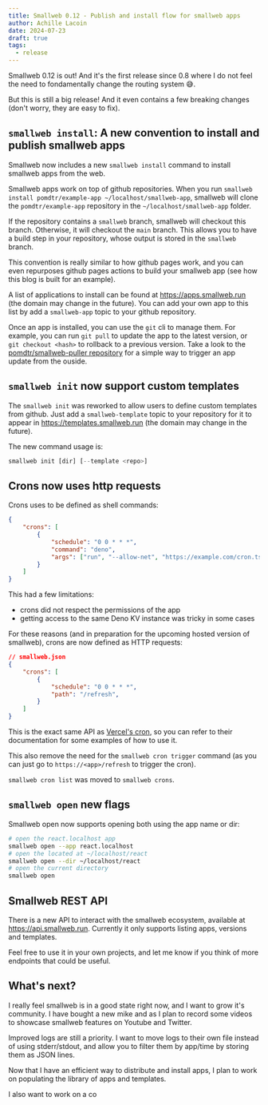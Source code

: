 ```yaml
---
title: Smallweb 0.12 - Publish and install flow for smallweb apps
author: Achille Lacoin
date: 2024-07-23
draft: true
tags:
  - release
---
```


Smallweb 0.12 is out! And it's the first release since 0.8 where I do not feel the need to fondamentally change the routing system 😅.

But this is still a big release! And it even contains a few breaking changes (don't worry, they are easy to fix).

## `smallweb install`: A new convention to install and publish smallweb apps

Smallweb now includes a new `smallweb install` command to install smallweb apps from the web.

Smallweb apps work on top of github repositories. When you run `smallweb install pomdtr/example-app ~/localhost/smallweb-app`, smallweb will clone the `pomdtr/example-app` repository in the `~/localhost/smallweb-app` folder.

<!-- more -->

If the repository contains a `smallweb` branch, smallweb will checkout this branch. Otherwise, it will checkout the `main` branch. This allows you to have a build step in your repository, whose output is stored in the `smallweb` branch.

This convention is really similar to how github pages work, and you can even repurposes github pages actions to build your smallweb app (see how this blog is built for an example).

A list of applications to install can be found at <https://apps.smallweb.run> (the domain may change in the future). You can add your own app to this list by add a `smallweb-app` topic to your github repository.

Once an app is installed, you can use the `git` cli to manage them. For example, you can run `git pull` to update the app to the latest version, or `git checkout <hash>` to rollback to a previous version. Take a look to the [pomdtr/smallweb-puller repository](https://github.com/pomdtr/smallweb-puller) for a simple way to trigger an app update from the ouside.

## `smallweb init` now support custom templates

The `smallweb init` was reworked to allow users to define custom templates from github. Just add a `smallweb-template` topic to your repository for it to appear in <https://templates.smallweb.run> (the domain may change in the future).

The new command usage is:

```ts
smallweb init [dir] [--template <repo>]
```

## Crons now uses http requests

Crons uses to be defined as shell commands:

```json
{
    "crons": [
        {
            "schedule": "0 0 * * *",
            "command": "deno",
            "args": ["run", "--allow-net", "https://example.com/cron.ts"]
        }
    ]
}
```

This had a few limitations:

- crons did not respect the permissions of the app
- getting access to the same Deno KV instance was tricky in some cases

For these reasons (and in preparation for the upcoming hosted version of smallweb), crons are now defined as HTTP requests:

```json
// smallweb.json
{
    "crons": [
        {
            "schedule": "0 0 * * *",
            "path": "/refresh",
        }
    ]
}
```

This is the exact same API as [Vercel's cron](https://vercel.com/guides/how-to-setup-cron-jobs-on-vercel), so you can refer to their documentation for some examples of how to use it.

This also remove the need for the `smallweb cron trigger` command (as you can just go to `https://<app>/refresh` to trigger the cron).

`smallweb cron list` was moved to `smallweb crons`.

## `smallweb open` new flags

Smallweb open now supports opening both using the app name or dir:

```sh
# open the react.localhost app
smallweb open --app react.localhost
# open the located at ~/localhost/react
smallweb open --dir ~/localhost/react
# open the current directory
smallweb open
```

## Smallweb REST API

There is a new API to interact with the smallweb ecosystem, available at <https://api.smallweb.run>. Currently it only supports listing apps, versions and templates.

Feel free to use it in your own projects, and let me know if you think of more endpoints that could be useful.

## What's next?

I really feel smallweb is in a good state right now, and I want to grow it's community. I have bought a new mike and as I plan to record some videos to showcase smallweb features on Youtube and Twitter.

Improved logs are still a priority. I want to move logs to their own file instead of using stderr/stdout, and allow you to filter them by app/time by storing them as JSON lines.

Now that I have an efficient way to distribute and install apps, I plan to work on populating the library of apps and templates.

I also want to work on a co
